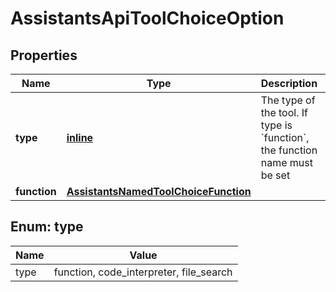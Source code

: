 
# AssistantsApiToolChoiceOption

## Properties
| Name | Type | Description | Notes |
| ------------ | ------------- | ------------- | ------------- |
| **type** | [**inline**](#Type) | The type of the tool. If type is &#x60;function&#x60;, the function name must be set |  |
| **function** | [**AssistantsNamedToolChoiceFunction**](AssistantsNamedToolChoiceFunction.md) |  |  [optional] |


<a id="Type"></a>
## Enum: type
| Name | Value |
| ---- | ----- |
| type | function, code_interpreter, file_search |



